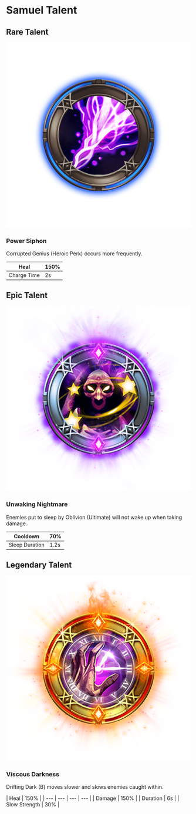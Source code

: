# Samuel Talent

## Rare Talent

![](../../.gitbook/assets/samuel_rare.png)

### Power Siphon 

Corrupted Genius \(Heroic Perk\) occurs more frequently. 

| Heal  | 150% |
| --- | --- |
| Charge Time | 2s |

## Epic Talent

![](../../.gitbook/assets/samuel_epic.png)

### Unwaking Nightmare 

Enemies put to sleep by Oblivion \(Ultimate\) will not wake up when taking damage. 

| Cooldown | 70% |
| --- | --- |
| Sleep Duration | 1.2s |

## Legendary Talent

![](../../.gitbook/assets/samuel_legendary.png)

### Viscous Darkness

Drifting Dark \(B\) moves slower and slows enemies caught within. 

| Heal | 150% |
| --- | --- | --- | --- |
| Damage  | 150% |
| Duration | 6s |
| Slow Strength  | 30% |



